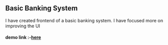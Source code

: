 ## Basic Banking System
I have created frontend of a basic banking system.
I have focused more on improving the UI

#### demo link :-[here](https://basic-bank.netlify.app/)



